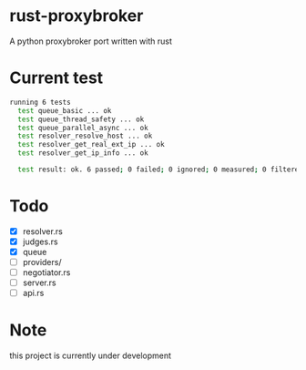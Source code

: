 # rust-proxybroker
A python proxybroker port written with rust

# Current test
```bash
running 6 tests
  test queue_basic ... ok
  test queue_thread_safety ... ok
  test queue_parallel_async ... ok
  test resolver_resolve_host ... ok
  test resolver_get_real_ext_ip ... ok
  test resolver_get_ip_info ... ok

  test result: ok. 6 passed; 0 failed; 0 ignored; 0 measured; 0 filtered out; finished in 2.24s
```

# Todo
- [x] resolver.rs
- [x] judges.rs
- [x] queue
- [ ] providers/
- [ ] negotiator.rs
- [ ] server.rs
- [ ] api.rs

# Note
this project is currently under development
